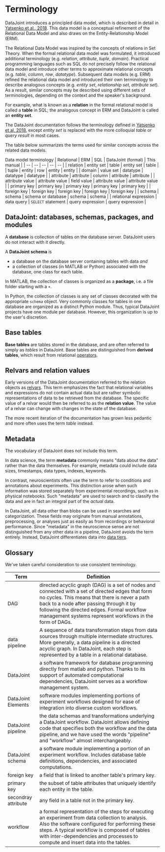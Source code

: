 <!-- markdownlint-disable MD013 -->

# Terminology

DataJoint introduces a principled data model, which is described in detail in
[Yatsenko et al., 2018](https://arxiv.org/abs/1807.11104).
This data model is a conceptual refinement of the Relational Data Model and also draws
on the Entity-Relationship Model (ERM).

The Relational Data Model was inspired by the concepts of relations in Set Theory.
When the formal relational data model was formulated, it introduced additional
terminology (e.g. *relation*, *attribute*, *tuple*, *domain*).
Practical programming languages such as SQL do not precisely follow the relational data
model and introduce other terms to approximate relational concepts (e.g. *table*,
*column*, *row*, *datatype*).
Subsequent data models (e.g. ERM) refined the relational data model and introduced
their own terminology to describe analogous concepts (e.g. *entity set*,
*relationship set*, *attribute set*).
As a result, similar concepts may be described using different sets of terminologies,
depending on the context and the speaker's background.

For example, what is known as a **relation** in the formal relational model is called a
**table** in SQL; the analogous concept in ERM and DataJoint is called an **entity
set**.

The DataJoint documentation follows the terminology defined in
[Yatsenko et al, 2018](https://arxiv.org/abs/1807.11104), except *entity set* is
replaced with the more colloquial *table* or *query result* in most cases.

The table below summarizes the terms used for similar concepts across the related data
models.

Data model terminology
| Relational | ERM | SQL | DataJoint (formal) | This manual |
| -- | -- | -- | -- | -- |
| relation | entity set | table | entity set | table |
| tuple | entity | row | entity | entity |
| domain | value set | datatype | datatype | datatype |
| attribute | attribute | column | attribute | attribute |
| attribute value | attribute value | field value | attribute value | attribute value |
| primary key | primary key | primary key | primary key | primary key |
| foreign key | foreign key | foreign key | foreign key | foreign key |
| schema | schema | schema or database | schema | schema |
| relational expression | data query | `SELECT` statement | query expression | query expression |

## DataJoint: databases, schemas, packages, and modules

A **database** is collection of tables on the database server.
DataJoint users do not interact with it directly.

A **DataJoint schema** is

  - a database on the database server containing tables with data *and*
  - a collection of classes (in MATLAB or Python) associated with the database, one
  class for each table.

In MATLAB, the collection of classes is organized as a **package**, i.e. a file folder
starting with a `+`.

In Python, the collection of classes is any set of classes decorated with the
appropriate `schema` object.
Very commonly classes for tables in one database are organized as a distinct Python
module.
Thus, typical DataJoint projects have one module per database.
However, this organization is up to the user's discretion.

## Base tables

**Base tables** are tables stored in the database, and are often referred to simply as
*tables* in DataJoint.
Base tables are distinguished from **derived tables**, which result from relational
[operators](../query/operators.md).

## Relvars and relation values

Early versions of the DataJoint documentation referred to the relation objects as
[relvars](https://en.wikipedia.org/wiki/Relvar).
This term emphasizes the fact that relational variables and expressions do not contain
actual data but are rather symbolic representations of data to be retrieved from the
database.
The specific value of a relvar would then be referred to as the **relation value**.
The value of a relvar can change with changes in the state of the database.

The more recent iteration of the documentation has grown less pedantic and more often
uses the term *table* instead.

## Metadata

The vocabulary of DataJoint does not include this term.

In data science, the term **metadata** commonly means "data about the data" rather than
the data themselves.
For example, metadata could include data sizes, timestamps, data types, indexes,
keywords.

In contrast, neuroscientists often use the term to refer to conditions and annotations
about experiments.
This distinction arose when such information was stored separately from experimental
recordings, such as in physical notebooks.
Such "metadata" are used to search and to classify the data and are in fact an integral
part of the *actual* data.

In DataJoint, all data other than blobs can be used in searches and categorization.
These fields may originate from manual annotations, preprocessing, or analyses just as
easily as from recordings or behavioral performance.
Since "metadata" in the neuroscience sense are not distinguished from any other data in
a pipeline, DataJoint avoids the term entirely.
Instead, DataJoint differentiates data into [data tiers](../design/tables/tiers.md).

## Glossary

We've taken careful consideration to use consistent terminology.

<!-- Contributors: Please keep this table in alphabetical order -->

| Term | Definition |
| --- | --- |
| <span id="DAG">DAG</span> | directed acyclic graph (DAG) is a set of nodes and connected with a set of directed edges that form no cycles. This means that there is never a path back to a node after passing through it by following the directed edges. Formal workflow management systems represent workflows in the form of DAGs. |
| <span id="data-pipeline">data pipeline</span> | A sequence of data transformation steps from data sources through multiple intermediate structures. More generally, a data pipeline is a directed acyclic graph.  In DataJoint, each step is represented by a table in a relational database. |
| <span id="datajoint">DataJoint</span> | a software framework for database programming directly from matlab and python. Thanks to its support of automated computational dependencies, DataJoint serves as a workflow management system. |
| <span id="datajoint-elements">DataJoint Elements</span> | software modules implementing portions of experiment workflows designed for ease of integration into diverse custom workflows. |
| <span id="datajoint-pipeline">DataJoint pipeline</span> | the data schemas and transformations underlying a DataJoint workflow. DataJoint allows defining code that specifies both the workflow and the data pipeline, and we have used the words "pipeline" and "workflow" almost interchangeably. |
| <span id="datajoint-schema">DataJoint schema</span> | a software module implementing a portion of an experiment workflow. Includes database table definitions, dependencies, and associated computations. |
| <span id="foreign-key">foreign key</span> | a field that is linked to another table's primary key. |
| <span id="primary-key">primary key</span> | the subset of table attributes that uniquely identify each entity in the table. |
| <span id="secondary-attribute">secondray attribute</span> | any field in a table not in the primary key. |
| <span id="workflow">workflow</span> | a formal representation of the steps for executing an experiment from data collection to analysis. Also the software configured for performing these steps. A typical workflow is composed of tables with inter-dependencies and processes to compute and insert data into the tables. |
